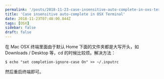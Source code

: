 ```yaml
---
permalink: '/posts/2018-11-23-case-insensitive-auto-complete-in-oxs-terminal.html'
title: 'Case insensitive auto-complete in OSX Terminal'
date: 2018-11-23T07:48:00.844Z
tags: [OSX]
sidebar: false
draft: false
---
```


在 Mac OSX 终端里面由于默认 Home 下面的文件夹都是大写开头，如 Downloads / Desktop 等，cd 的时候比较烦。解决方法：

```
$ echo "set completion-ignore-case On" >> ~/.inputrc
```

然后重启终端即可。

<!-- more -->